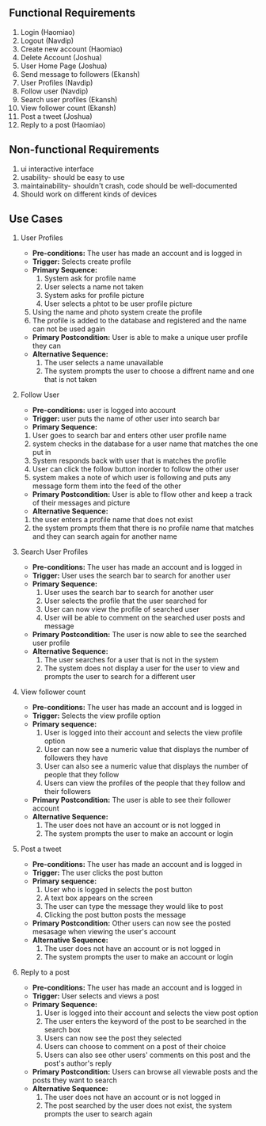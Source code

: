 ## Functional Requirements

1. Login (Haomiao)
2. Logout (Navdip)
3. Create new account (Haomiao)
4. Delete Account (Joshua)
5. User Home Page (Joshua)
6. Send message to followers (Ekansh)
7. User Profiles (Navdip)
8.  Follow user  (Navdip)
9. Search user profiles (Ekansh)
10. View follower count (Ekansh)
11. Post a tweet (Joshua)
12. Reply to a post (Haomiao)

## Non-functional Requirements

1. ui interactive interface
2. usability- should be easy to use
3. maintainability- shouldn't crash, code should be well-documented
4. Should work on different kinds of devices

## Use Cases
1. User Profiles
    - **Pre-conditions:** The user has made an account and is logged in
    - **Trigger:** Selects create profile
    - **Primary Sequence:**
        1. System ask for profile name
        2. User selects a name not taken
        3. System asks for profile picture
        4. User selects a phtot to be user profile picture
	5. Using the name and photo system create the profile
	6. The profile is added to the database and registered and the name can not be used again
    - **Primary Postcondition:** User is able to make a unique user profile they can
    - **Alternative Sequence:**
        1. The user selects a name unavailable
        2. The system prompts the user to choose a diffrent name and one that is not taken

2. Follow User
   - **Pre-conditions:** user is logged into account
   - **Trigger:** user puts the name of other user into search bar
   - **Primary Sequence:**
	1. User goes to search bar and enters other user profile name
	2. system checks in the database for a user name that matches the one put in
	3. System responds back with user that is matches the profile
	4. User can click the follow button inorder to follow the other user
	5. system makes a note of which user is following and puts any message form them into the feed of the other

   - **Primary Postcondition:** User is able to fllow other and keep a track of their messages and picture
   - **Alternative Sequence:**
	1. the user enters a profile name that does not exist
	2. the system prompts them that there is no profile name that matches and they can search again for another name

3. Search User Profiles
    - **Pre-conditions:** The user has made an account and is logged in
    - **Trigger:** User uses the search bar to search for another user
    - **Primary Sequence:**
        1. User uses the search bar to search for another user
        2. User selects the profile that the user searched for
        3. User can now view the profile of searched user
        4. User will be able to comment on the searched user posts and message
    - **Primary Postcondition:** The user is now able to see the searched user profile
    - **Alternative Sequence:**
        1. The user searches for a user that is not in the system
        2. The system does not display a user for the user to view and prompts the user to search for a different user

4. View follower count
   - **Pre-conditions:** The user has made an account and is logged in
   - **Trigger:** Selects the view profile option
   - **Primary sequence:**
        1. User is logged into their account and selects the view profile option
        2. User can now see a numeric value that displays the number of followers they have
        3. User can also see a numeric value that displays the number of people that they follow
        4. Users can view the profiles of the people that they follow and their followers
    - **Primary Postcondition:** The user is able to see their follower account
    - **Alternative Sequence:**
        1. The user does not have an account or is not logged in
        2. The system prompts the user to make an account or login

5. Post a tweet
   - **Pre-conditions:** The user has made an account and is logged in
   - **Trigger:** The user clicks the post button
   - **Primary sequence:**
        1. User who is logged in selects the post button
        2. A text box appears on the screen
        3. The user can type the message they would like to post
        4. Clicking the post button posts the message
    - **Primary Postcondition:** Other users can now see the posted mesasage when viewing the user's account
    - **Alternative Sequence:**
        1. The user does not have an account or is not logged in
        2. The system prompts the user to make an account or login

6. Reply to a post
   - **Pre-conditions:** The user has made an account and is logged in
   - **Trigger:** User selects and views a post
   - **Primary Sequence:**
        1. User is logged into their account and selects the view post option
        2. The user enters the keyword of the post to be searched in the search box
        3. Users can now see the post they selected
        4. Users can choose to comment on a post of their choice
        5. Users can also see other users' comments on this post and the post's author's reply
   - **Primary Postcondition:** Users can browse all viewable posts and the posts they want to search
   - **Alternative Sequence:**
        1. The user does not have an account or is not logged in
        2. The post searched by the user does not exist, the system prompts the user to search again

